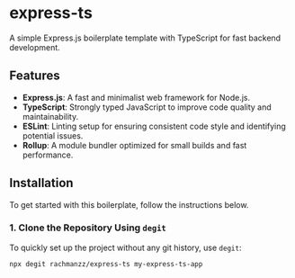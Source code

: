 # express-ts

A simple Express.js boilerplate template with TypeScript for fast backend development.

## Features

- **Express.js**: A fast and minimalist web framework for Node.js.
- **TypeScript**: Strongly typed JavaScript to improve code quality and maintainability.
- **ESLint**: Linting setup for ensuring consistent code style and identifying potential issues.
- **Rollup**: A module bundler optimized for small builds and fast performance.

## Installation

To get started with this boilerplate, follow the instructions below.

### 1. Clone the Repository Using `degit`

To quickly set up the project without any git history, use `degit`:

```bash
npx degit rachmanzz/express-ts my-express-ts-app
